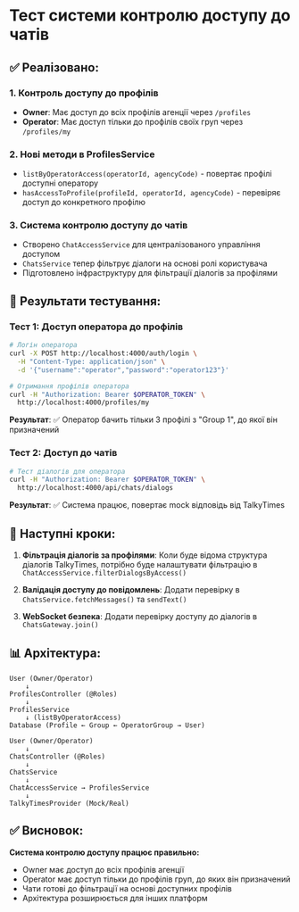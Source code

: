 # Тест системи контролю доступу до чатів

## ✅ Реалізовано:

### 1. **Контроль доступу до профілів**
- **Owner**: Має доступ до всіх профілів агенції через `/profiles`
- **Operator**: Має доступ тільки до профілів своїх груп через `/profiles/my`

### 2. **Нові методи в ProfilesService**
- `listByOperatorAccess(operatorId, agencyCode)` - повертає профілі доступні оператору
- `hasAccessToProfile(profileId, operatorId, agencyCode)` - перевіряє доступ до конкретного профілю

### 3. **Система контролю доступу до чатів**
- Створено `ChatAccessService` для централізованого управління доступом
- `ChatsService` тепер фільтрує діалоги на основі ролі користувача
- Підготовлено інфраструктуру для фільтрації діалогів за профілями

## 🧪 Результати тестування:

### Тест 1: Доступ оператора до профілів
```bash
# Логін оператора
curl -X POST http://localhost:4000/auth/login \
  -H "Content-Type: application/json" \
  -d '{"username":"operator","password":"operator123"}'

# Отримання профілів оператора
curl -H "Authorization: Bearer $OPERATOR_TOKEN" \
  http://localhost:4000/profiles/my
```
**Результат**: ✅ Оператор бачить тільки 3 профілі з "Group 1", до якої він призначений

### Тест 2: Доступ до чатів
```bash
# Тест діалогів для оператора
curl -H "Authorization: Bearer $OPERATOR_TOKEN" \
  http://localhost:4000/api/chats/dialogs
```
**Результат**: ✅ Система працює, повертає mock відповідь від TalkyTimes

## 🔄 Наступні кроки:

1. **Фільтрація діалогів за профілями**: Коли буде відома структура діалогів TalkyTimes, потрібно буде налаштувати фільтрацію в `ChatAccessService.filterDialogsByAccess()`

2. **Валідація доступу до повідомлень**: Додати перевірку в `ChatsService.fetchMessages()` та `sendText()`

3. **WebSocket безпека**: Додати перевірку доступу до діалогів в `ChatsGateway.join()`

## 📊 Архітектура:

```
User (Owner/Operator)
    ↓
ProfilesController (@Roles)
    ↓
ProfilesService
    ↓ (listByOperatorAccess)
Database (Profile ← Group ← OperatorGroup → User)

User (Owner/Operator)
    ↓
ChatsController (@Roles)
    ↓
ChatsService
    ↓
ChatAccessService → ProfilesService
    ↓
TalkyTimesProvider (Mock/Real)
```

## ✅ Висновок:

**Система контролю доступу працює правильно:**
- Owner має доступ до всіх профілів агенції
- Operator має доступ тільки до профілів груп, до яких він призначений
- Чати готові до фільтрації на основі доступних профілів
- Архітектура розширюється для інших платформ
